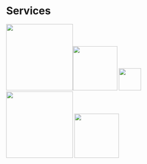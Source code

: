 Services
========
 <img src="https://expressjs.com/images/express-facebook-share.png" width="180"><img src="http://jwt.io/img/logo-asset.svg" width="120"> <img src="https://www.javatpoint.com/js/nodejs/images/node-js-tutorial.png" width="60"> <img src="https://i1.wp.com/codeforgeek.com/wp-content/uploads/2017/01/sequelize-and-postgresql.png?resize=770%2C280&amp;ssl=1" width="180"> <img class="irc_mi" src="https://jestjs.io/img/opengraph.png"  width="120">

